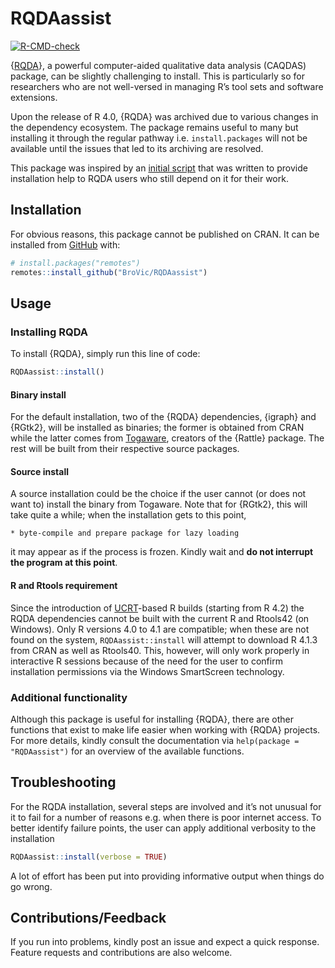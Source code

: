 
<!-- README.md is generated from README.Rmd. Please edit that file -->

# RQDAassist

<!-- badges: start -->

[![R-CMD-check](https://github.com/BroV%20ic/RQDAassist/actions/workflows/R-CMD-check-v2.yaml/badge.svg)](https://github.com/BroVic/RQDAassist/actions/workflows/R-CMD-check.yaml)
<!-- badges: end -->

{[RQDA](http://rqda.r-forge.r-project.org/)}, a powerful computer-aided
qualitative data analysis (CAQDAS) package, can be slightly challenging
to install. This is particularly so for researchers who are not
well-versed in managing R’s tool sets and software extensions.

Upon the release of R 4.0, {RQDA} was archived due to various changes in
the dependency ecosystem. The package remains useful to many but
installing it through the regular pathway i.e. `install.packages` will
not be available until the issues that led to its archiving are
resolved.

This package was inspired by an [initial
script](https://gist.github.com/BroVic/7771e1e86df35f6410a3f586ea1ef6c6)
that was written to provide installation help to RQDA users who still
depend on it for their work.

## Installation

For obvious reasons, this package cannot be published on CRAN. It can be
installed from [GitHub](https://github.com/BroVic/RQDAassist) with:

``` r
# install.packages("remotes")
remotes::install_github("BroVic/RQDAassist")
```

## Usage

### Installing RQDA

To install {RQDA}, simply run this line of code:

``` r
RQDAassist::install()
```

#### Binary install

For the default installation, two of the {RQDA} dependencies, {igraph}
and {RGtk2}, will be installed as binaries; the former is obtained from
CRAN while the latter comes from
[Togaware](https://rattle.togaware.com/), creators of the {Rattle}
package. The rest will be built from their respective source packages.

#### Source install

A source installation could be the choice if the user cannot (or does
not want to) install the binary from Togaware. Note that for {RGtk2},
this will take quite a while; when the installation gets to this point,

    * byte-compile and prepare package for lazy loading

it may appear as if the process is frozen. Kindly wait and **do not
interrupt the program at this point**.

#### R and Rtools requirement

Since the introduction of
[UCRT](https://blog.r-project.org/2021/12/07/upcoming-changes-in-r-4.2-on-windows/)-based
R builds (starting from R 4.2) the RQDA dependencies cannot be built
with the current R and Rtools42 (on Windows). Only R versions 4.0 to 4.1
are compatible; when these are not found on the system,
`RQDAassist::install` will attempt to download R 4.1.3 from CRAN as well
as Rtools40. This, however, will only work properly in interactive R
sessions because of the need for the user to confirm installation
permissions via the Windows SmartScreen technology.

### Additional functionality

Although this package is useful for installing {RQDA}, there are other
functions that exist to make life easier when working with {RQDA}
projects. For more details, kindly consult the documentation via
`help(package = "RQDAassist")` for an overview of the available
functions.

## Troubleshooting

For the RQDA installation, several steps are involved and it’s not
unusual for it to fail for a number of reasons e.g. when there is poor
internet access. To better identify failure points, the user can apply
additional verbosity to the installation

``` r
RQDAassist::install(verbose = TRUE)
```

A lot of effort has been put into providing informative output when
things do go wrong.

## Contributions/Feedback

If you run into problems, kindly post an issue and expect a quick
response. Feature requests and contributions are also welcome.
